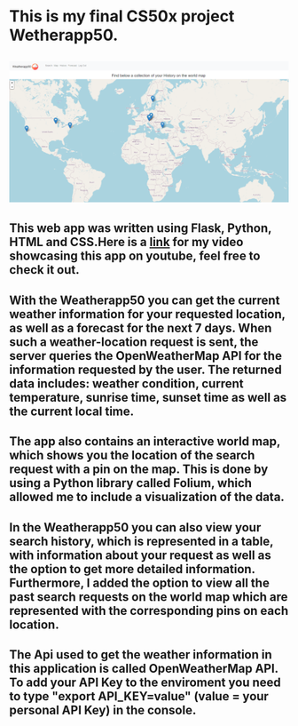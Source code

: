 # This is my final CS50x project Wetherapp50.
## <img src="static/example.PNG">
## This web app was written using Flask, Python, HTML and CSS.Here is a <a href="https://www.youtube.com/watch?v=lLSJxZAYVBo&ab_channel=DavidK">link</a> for my video showcasing this app on youtube, feel free to check it out.
## With the Weatherapp50 you can get the current weather information for your requested location, as well as a forecast for the next 7 days. When such a weather-location request is sent, the server queries the OpenWeatherMap API for the information requested by the user. The returned data includes: weather condition, current temperature, sunrise time, sunset time as well as the current local time.
## The app also contains an interactive world map, which shows you the location of the search request with a pin on the map. This is done by using a Python library called Folium, which allowed me to include a visualization of the data.
## In the Weatherapp50 you can also view your search history, which is represented in a table, with information about your request as well as the option to get more detailed information. Furthermore, I added the option to view all the past search requests on the world map which are represented with the corresponding pins on each location.
## The Api used to get the weather information in this application is called OpenWeatherMap API. To add your API Key to the enviroment you need to type "export API_KEY=value" (value = your personal API Key) in the console.

